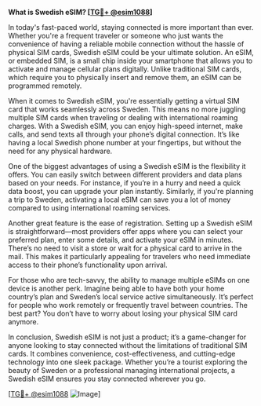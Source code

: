 **What is Swedish eSIM? [[TG💪+ @esim1088](https://t.me/s/esim1088)]**

In today's fast-paced world, staying connected is more important than ever. Whether you're a frequent traveler or someone who just wants the convenience of having a reliable mobile connection without the hassle of physical SIM cards, Swedish eSIM could be your ultimate solution. An eSIM, or embedded SIM, is a small chip inside your smartphone that allows you to activate and manage cellular plans digitally. Unlike traditional SIM cards, which require you to physically insert and remove them, an eSIM can be programmed remotely.

When it comes to Swedish eSIM, you're essentially getting a virtual SIM card that works seamlessly across Sweden. This means no more juggling multiple SIM cards when traveling or dealing with international roaming charges. With a Swedish eSIM, you can enjoy high-speed internet, make calls, and send texts all through your phone’s digital connection. It’s like having a local Swedish phone number at your fingertips, but without the need for any physical hardware.

One of the biggest advantages of using a Swedish eSIM is the flexibility it offers. You can easily switch between different providers and data plans based on your needs. For instance, if you’re in a hurry and need a quick data boost, you can upgrade your plan instantly. Similarly, if you're planning a trip to Sweden, activating a local eSIM can save you a lot of money compared to using international roaming services.

Another great feature is the ease of registration. Setting up a Swedish eSIM is straightforward—most providers offer apps where you can select your preferred plan, enter some details, and activate your eSIM in minutes. There’s no need to visit a store or wait for a physical card to arrive in the mail. This makes it particularly appealing for travelers who need immediate access to their phone’s functionality upon arrival.

For those who are tech-savvy, the ability to manage multiple eSIMs on one device is another perk. Imagine being able to have both your home country’s plan and Sweden’s local service active simultaneously. It’s perfect for people who work remotely or frequently travel between countries. The best part? You don’t have to worry about losing your physical SIM card anymore.

In conclusion, Swedish eSIM is not just a product; it’s a game-changer for anyone looking to stay connected without the limitations of traditional SIM cards. It combines convenience, cost-effectiveness, and cutting-edge technology into one sleek package. Whether you’re a tourist exploring the beauty of Sweden or a professional managing international projects, a Swedish eSIM ensures you stay connected wherever you go. 

[[TG💪+ @esim1088](https://t.me/s/esim1088) ![Image](https://i.postimg.cc/Y0z9fWf4/image.png)]
